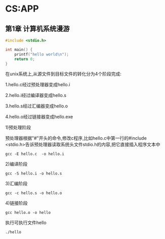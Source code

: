 # CS:APP

## 第1章 计算机系统漫游

```c
#include <stdio.h>

int main() {
    printf("hello world\n");
    return 0;
}
```

在unix系统上,从源文件到目标文件的转化分为4个阶段完成:

1.hello.c经过预处理器变成hello.i

2.hello.i经过编译器变成hello.s

3.hello.s经过汇编器变成hello.o

4.hello.o经过链接器变成hello.exe



1)预处理阶段

预处理器根据"#"开头的命令,修改c程序,比如hello.c中第一行的#include <stdio.h>告诉预处理器读取系统头文件stdio.h的内容,把它直接插入程序文本中

```
gcc -E hello.c  -o hello.i
```



2)编译阶段

```
gcc -S hello.i -o hello.s
```



3)汇编阶段

```
gcc -c hello.s -o hello.o
```



4)链接阶段

```
gcc hello.o -o hello
```

执行可执行文件hello

```
./hello
```

